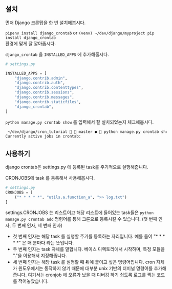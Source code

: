## 설치
먼저 Django 크론탭을 한 번 설치해봅시다.  

`pipenv install django_crontab` or `(venv) ~/dev/django/myproject pip install django_crontab`  
환경에 맞게 잘 깔아줍시다.

`django_crontab` 을 `INSTALLED_APPS` 에 추가해줍시다. 

```python
# settings.py

INSTALLED_APPS = [
    "django.contrib.admin",
    "django.contrib.auth",
    "django.contrib.contenttypes",
    "django.contrib.sessions",
    "django.contrib.messages",
    "django.contrib.staticfiles",
    "django_crontab",
]
``` 

`python manage.py crontab show` 를 입력해서 잘 설치되었는지 체크해봅시다.

```bash
 ~/dev/django/cron_tutorial   master ●  python manage.py crontab show
Currently active jobs in crontab:
```  

## 사용하기
django crontab은 settings.py 에 등록된 task를 주기적으로 실행해줍니다.

CRONJOBS에 task 를 등록해서 사용해봅시다.

```python
# settings.py
CRONJOBS = [
    ("* * * * *", "utils.a.function_a", ">> log.txt")
]
```
settings.CRONJOBS 는 리스트이고 해당 리스트에 들어있는 task들은 `python manage.py crontab add` 명령어를 통해 크론으로 등록시킬 수 있습니다.
(첫 번째 인자, 두 번째 인자, 세 번째 인자)
- 첫 번째 인자는 해당 task 를 실행할 주기를 등록하는 자리입니다. 예를 들어 "* * * * *" 은 매 분마다 라는 뜻입니다.
- 두 번째 인자는 task 자체를 말합니다. 베이스 디렉토리에서 시작하며, 특정 모듈을 "."을 이용해서 지정해줍니다.
- 세 번째 인자는 해당 task 를 실행할 때 뒤에 붙이고 싶은 명령어입니다. cron 자체가 윈도우에서는 동작하지 않기 때문에 대부분 unix 기반의 터미널 명령어를 추가해 줍니다. 여기서는 cronjob 에 오류가 났을 때 디버깅 하기 쉽도록 로그를 찍는 코드를 적어놓았습니다.


